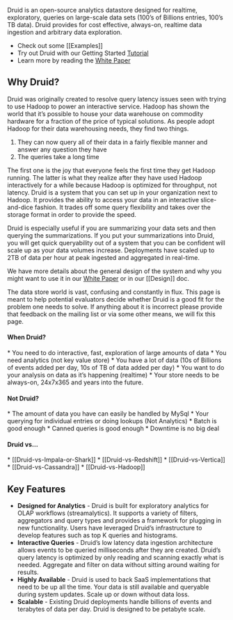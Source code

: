 Druid is an open-source analytics datastore designed for realtime, exploratory, queries on large-scale data sets (100’s of Billions entries, 100’s TB data). Druid provides for cost effective, always-on, realtime data ingestion and arbitrary data exploration.

-   Check out some [[Examples]]
-   Try out Druid with our Getting Started [Tutorial](https://github.com/metamx/druid/wiki/Tutorial%3A-A-First-Look-at-Druid)
-   Learn more by reading the [White Paper](http://static.druid.io/docs/druid.pdf)

Why Druid?
----------

Druid was originally created to resolve query latency issues seen with trying to use Hadoop to power an interactive service. Hadoop has shown the world that it’s possible to house your data warehouse on commodity hardware for a fraction of the price of typical solutions. As people adopt Hadoop for their data warehousing needs, they find two things.

1.  They can now query all of their data in a fairly flexible manner and answer any question they have
2.  The queries take a long time

The first one is the joy that everyone feels the first time they get Hadoop running. The latter is what they realize after they have used Hadoop interactively for a while because Hadoop is optimized for throughput, not latency. Druid is a system that you can set up in your organization next to Hadoop. It provides the ability to access your data in an interactive slice-and-dice fashion. It trades off some query flexibility and takes over the storage format in order to provide the speed.

Druid is especially useful if you are summarizing your data sets and then querying the summarizations. If you put your summarizations into Druid, you will get quick queryability out of a system that you can be confident will scale up as your data volumes increase. Deployments have scaled up to 2TB of data per hour at peak ingested and aggregated in real-time.

We have more details about the general design of the system and why you might want to use it in our [White Paper](http://static.druid.io/docs/druid.pdf) or in our [[Design]] doc.

The data store world is vast, confusing and constantly in flux. This page is meant to help potential evaluators decide whether Druid is a good fit for the problem one needs to solve. If anything about it is incorrect please provide that feedback on the mailing list or via some other means, we will fix this page.

#### When Druid?
\* You need to do interactive, fast, exploration of large amounts of data
\* You need analytics (not key value store)
\* You have a lot of data (10s of Billions of events added per day, 10s of TB of data added per day)
\* You want to do your analysis on data as it’s happening (realtime)
\* Your store needs to be always-on, 24x7x365 and years into the future.

#### Not Druid?
\* The amount of data you have can easily be handled by MySql
\* Your querying for individual entries or doing lookups (Not Analytics)
\* Batch is good enough
\* Canned queries is good enough
\* Downtime is no big deal

#### Druid vs…
\* [[Druid-vs-Impala-or-Shark]]
\* [[Druid-vs-Redshift]]
\* [[Druid-vs-Vertica]]
\* [[Druid-vs-Cassandra]]
\* [[Druid-vs-Hadoop]]

Key Features
------------

-   **Designed for Analytics** - Druid is built for exploratory analytics for OLAP workflows (streamalytics). It supports a variety of filters, aggregators and query types and provides a framework for plugging in new functionality. Users have leveraged Druid’s infrastructure to develop features such as top K queries and histograms.
-   **Interactive Queries** - Druid’s low latency data ingestion architecture allows events to be queried milliseconds after they are created. Druid’s query latency is optimized by only reading and scanning exactly what is needed. Aggregate and filter on data without sitting around waiting for results.
-   **Highly Available** - Druid is used to back SaaS implementations that need to be up all the time. Your data is still available and queryable during system updates. Scale up or down without data loss.
-   **Scalable** - Existing Druid deployments handle billions of events and terabytes of data per day. Druid is designed to be petabyte scale.
